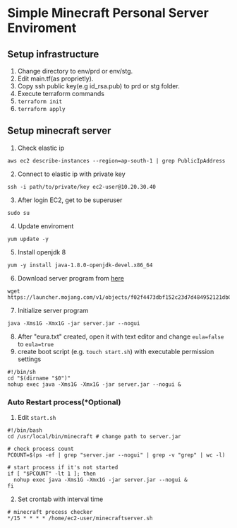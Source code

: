 # Simple Minecraft Personal Server Enviroment

## Setup infrastructure

1. Change directory to env/prd or env/stg.
1. Edit main.tf(as proprietly).
1. Copy ssh public key(e.g id_rsa.pub) to prd or stg folder.
1. Execute terraform commands
1. `terraform init`
1. `terraform apply`

## Setup minecraft server

1. Check elastic ip

```
aws ec2 describe-instances --region=ap-south-1 | grep PublicIpAddress
```

2. Connect to elastic ip with private key

```
ssh -i path/to/private/key ec2-user@10.20.30.40
```

3. After login EC2, get to be superuser

```
sudo su
```

4. Update enviroment

```
yum update -y
```

5. Install openjdk 8

```
yum -y install java-1.8.0-openjdk-devel.x86_64
```

6. Download server program from [here](https://www.minecraft.net/en-us/download/server)

```
wget https://launcher.mojang.com/v1/objects/f02f4473dbf152c23d7d484952121db0b36698cb/server.jar
```

7. Initialize server program

```
java -Xms1G -Xmx1G -jar server.jar --nogui
```

8. After "eura.txt" created, open it with text editor and change `eula=false` to `eula=true`
9. create boot script (e.g. `touch start.sh`) with executable permission settings

```
#!/bin/sh
cd "$(dirname "$0")"
nohup exec java -Xms1G -Xmx1G -jar server.jar --nogui &
```

### Auto Restart process(\*Optional)

1. Edit `start.sh`

```
#!/bin/bash
cd /usr/local/bin/minecraft # change path to server.jar

# check process count
PCOUNT=$(ps -ef | grep "server.jar --nogui" | grep -v "grep" | wc -l)

# start process if it's not started
if [ "$PCOUNT" -lt 1 ]; then
  nohup exec java -Xms1G -Xmx1G -jar server.jar --nogui &
fi
```

2. Set crontab with interval time

```
# minecraft process checker
*/15 * * * * /home/ec2-user/minecraftserver.sh
```
